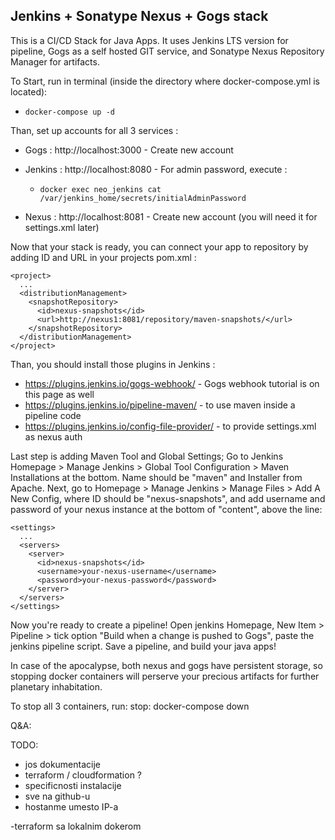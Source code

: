 ## Jenkins + Sonatype Nexus + Gogs stack
This is a CI/CD Stack for Java Apps. It uses Jenkins LTS version for pipeline, Gogs as a self hosted GIT service, and Sonatype Nexus Repository Manager for artifacts.

To Start, run in terminal (inside the directory where docker-compose.yml is located):

 - `docker-compose up -d`

Than, set up accounts for all 3 services :

 - Gogs : http://localhost:3000 - Create new account

 - Jenkins : http://localhost:8080 - For admin password, execute :
     - `docker exec neo_jenkins cat /var/jenkins_home/secrets/initialAdminPassword`

 - Nexus : http://localhost:8081 - Create new account (you will need it for settings.xml later)

Now that your stack is ready, you can connect your app to repository by adding ID and URL in your projects pom.xml :
```
<project>
  ...
  <distributionManagement>
    <snapshotRepository>
      <id>nexus-snapshots</id>
      <url>http://nexus1:8081/repository/maven-snapshots/</url>
    </snapshotRepository>
  </distributionManagement>
</project>
```
Than, you should install those plugins in Jenkins :

 - https://plugins.jenkins.io/gogs-webhook/ - Gogs webhook tutorial is on this page as well
 - https://plugins.jenkins.io/pipeline-maven/ - to use maven inside a pipeline code
 - https://plugins.jenkins.io/config-file-provider/ - to provide settings.xml as nexus auth

Last step is adding Maven Tool and Global Settings; Go to Jenkins Homepage > Manage Jenkins > Global Tool Configuration > Maven Installations at the bottom. Name should be "maven" and Installer from Apache. Next, go to Homepage > Manage Jenkins > Manage Files > Add A New Config, where ID should be "nexus-snapshots", and add username and password of your nexus instance at the bottom of "content", above the </settings> line:
```
<settings>
  ...
  <servers>
    <server>
      <id>nexus-snapshots</id>
      <username>your-nexus-username</username>
      <password>your-nexus-password</password>
    </server>
  </servers>
</settings>
```
Now you're ready to create a pipeline! Open jenkins Homepage, New Item > Pipeline > tick option "Build when a change is pushed to Gogs", paste the jenkins pipeline script. Save a pipeline, and build your java apps!

In case of the apocalypse, both nexus and gogs have persistent storage, so stopping docker containers will perserve your precious artifacts for further planetary inhabitation.

To stop all 3 containers, run:
stop: docker-compose down

Q&A:

TODO:
- jos dokumentacije
- terraform / cloudformation ?
- specificnosti instalacije
- sve na github-u
- hostanme umesto IP-a

-terraform sa lokalnim dokerom
